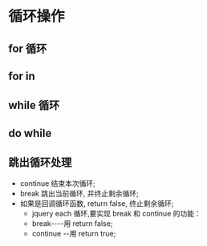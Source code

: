 # 循环操作

## for 循环

## for in

## while 循环

## do while

## 跳出循环处理

- continue 结束本次循环;
- break 跳出当前循环, 并终止剩余循环;
- 如果是回调循环函数, return false, 终止剩余循环;
  - jquery each 循环,要实现 break 和 continue 的功能：
  - break----用 return false;
  - continue --用 return true;
